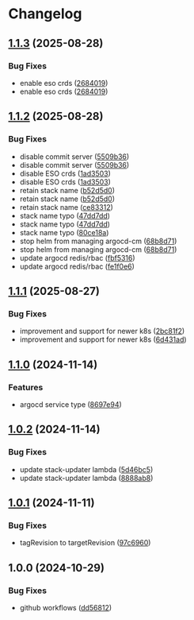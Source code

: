 # Changelog

## [1.1.3](https://github.com/AustralianBioCommons/gen3-eks-pipeline/compare/v1.1.2...v1.1.3) (2025-08-28)


### Bug Fixes

* enable eso crds ([2684019](https://github.com/AustralianBioCommons/gen3-eks-pipeline/commit/2684019969f51c8d6898d4a3c2eb4ab86df64f87))
* enable eso crds ([2684019](https://github.com/AustralianBioCommons/gen3-eks-pipeline/commit/2684019969f51c8d6898d4a3c2eb4ab86df64f87))

## [1.1.2](https://github.com/AustralianBioCommons/gen3-eks-pipeline/compare/v1.1.1...v1.1.2) (2025-08-28)


### Bug Fixes

* disable commit server ([5509b36](https://github.com/AustralianBioCommons/gen3-eks-pipeline/commit/5509b36f60fcbcb718ae06353cffad0b2ac61cc1))
* disable commit server ([5509b36](https://github.com/AustralianBioCommons/gen3-eks-pipeline/commit/5509b36f60fcbcb718ae06353cffad0b2ac61cc1))
* disable ESO crds ([1ad3503](https://github.com/AustralianBioCommons/gen3-eks-pipeline/commit/1ad35036db59331f76fb61378c12e0ebf46b0674))
* disable ESO crds ([1ad3503](https://github.com/AustralianBioCommons/gen3-eks-pipeline/commit/1ad35036db59331f76fb61378c12e0ebf46b0674))
* retain stack name ([b52d5d0](https://github.com/AustralianBioCommons/gen3-eks-pipeline/commit/b52d5d0beebc043fd0f74f480172addd1c5eb126))
* retain stack name ([b52d5d0](https://github.com/AustralianBioCommons/gen3-eks-pipeline/commit/b52d5d0beebc043fd0f74f480172addd1c5eb126))
* retain stack name ([ce83312](https://github.com/AustralianBioCommons/gen3-eks-pipeline/commit/ce8331273b6b2a92a5467eb806234e547904923e))
* stack name typo ([47dd7dd](https://github.com/AustralianBioCommons/gen3-eks-pipeline/commit/47dd7dd3864348735dd4aed829d43cdadd610b9b))
* stack name typo ([47dd7dd](https://github.com/AustralianBioCommons/gen3-eks-pipeline/commit/47dd7dd3864348735dd4aed829d43cdadd610b9b))
* stack name typo ([80ce18a](https://github.com/AustralianBioCommons/gen3-eks-pipeline/commit/80ce18a0199d027d5ee17cf16708c48303e60f05))
* stop helm from managing argocd-cm ([68b8d71](https://github.com/AustralianBioCommons/gen3-eks-pipeline/commit/68b8d71ab8cad068313c5d377cbf2582b8ff65ae))
* stop helm from managing argocd-cm ([68b8d71](https://github.com/AustralianBioCommons/gen3-eks-pipeline/commit/68b8d71ab8cad068313c5d377cbf2582b8ff65ae))
* update argocd redis/rbac ([fbf5316](https://github.com/AustralianBioCommons/gen3-eks-pipeline/commit/fbf53164c280e78b50d0f5a4b56f709e99473b02))
* update argocd redis/rbac ([fe1f0e6](https://github.com/AustralianBioCommons/gen3-eks-pipeline/commit/fe1f0e60ac509603ebdff307e8de47f7af93c2a8))

## [1.1.1](https://github.com/AustralianBioCommons/gen3-eks-pipeline/compare/v1.1.0...v1.1.1) (2025-08-27)


### Bug Fixes

* improvement and support for newer k8s ([2bc81f2](https://github.com/AustralianBioCommons/gen3-eks-pipeline/commit/2bc81f22cea11ee6da5bf7cc7c32079fbf40f708))
* improvement and support for newer k8s ([6d431ad](https://github.com/AustralianBioCommons/gen3-eks-pipeline/commit/6d431ad2eb4c86c749df2544066eb3af20b22bed))

## [1.1.0](https://github.com/AustralianBioCommons/gen3-eks-pipeline/compare/v1.0.2...v1.1.0) (2024-11-14)


### Features

* argocd service type ([8697e94](https://github.com/AustralianBioCommons/gen3-eks-pipeline/commit/8697e94312ec4d1c1c3f069c384eda7b2be5f8e0))

## [1.0.2](https://github.com/AustralianBioCommons/gen3-eks-pipeline/compare/v1.0.1...v1.0.2) (2024-11-14)


### Bug Fixes

* update stack-updater lambda ([5d46bc5](https://github.com/AustralianBioCommons/gen3-eks-pipeline/commit/5d46bc55c018f020439cdaff1ac8fb2c71b4fcfd))
* update stack-updater lambda ([8888ab8](https://github.com/AustralianBioCommons/gen3-eks-pipeline/commit/8888ab87f8264be94fdf34170621cbb56691fb96))

## [1.0.1](https://github.com/AustralianBioCommons/gen3-eks-pipeline/compare/v1.0.0...v1.0.1) (2024-11-11)


### Bug Fixes

* tagRevision to targetRevision ([97c6960](https://github.com/AustralianBioCommons/gen3-eks-pipeline/commit/97c6960bcc67aa584ea51e4dac17016a3ca8b1a5))

## 1.0.0 (2024-10-29)


### Bug Fixes

* github workflows ([dd56812](https://github.com/AustralianBioCommons/gen3-eks-pipeline/commit/dd56812e96516fd2976a8fb602a6212319bd3263))
